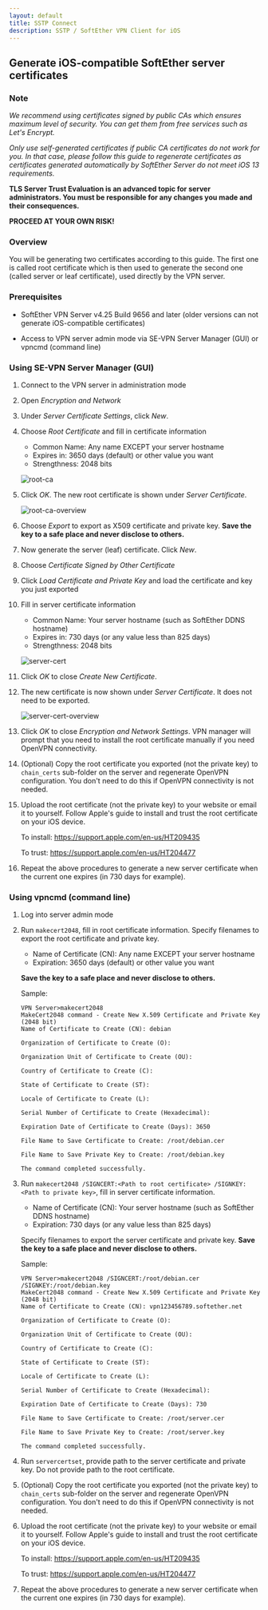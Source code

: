 ```yaml
---
layout: default
title: SSTP Connect
description: SSTP / SoftEther VPN Client for iOS
---
```


## Generate iOS-compatible SoftEther server certificates

### Note

*We recommend using certificates signed by public CAs which ensures maximum level of security. You can get them from free services such as Let's Encrypt.*

*Only use self-generated certificates if public CA certificates do not work for you. In that case, please follow this guide to regenerate certificates as certificates generated automatically by SoftEther Server do not meet iOS 13 requirements.*

**TLS Server Trust Evaluation is an advanced topic for server administrators. You must be responsible for any changes you made and their consequences.**

**PROCEED AT YOUR OWN RISK!**

### Overview

You will be generating two certificates according to this guide. The first one is called root certificate which is then used to generate the second one (called server or leaf certificate), used directly by the VPN server.

### Prerequisites

- SoftEther VPN Server v4.25 Build 9656 and later (older versions can not generate iOS-compatible certificates)

- Access to VPN server admin mode via SE-VPN Server Manager (GUI) or vpncmd (command line)

### Using SE-VPN Server Manager (GUI)

1. Connect to the VPN server in administration mode

1. Open *Encryption and Network*

1. Under *Server Certificate Settings*, click *New*.

1. Choose *Root Certificate* and fill in certificate information

    - Common Name: Any name EXCEPT your server hostname
    - Expires in: 3650 days (default) or other value you want
    - Strengthness: 2048 bits

    ![root-ca](https://user-images.githubusercontent.com/54519668/116781285-81982880-aab4-11eb-825d-a8038fa9eedd.JPG)

1. Click *OK*. The new root certificate is shown under *Server Certificate*.

    ![root-ca-overview](https://user-images.githubusercontent.com/54519668/116781287-8361ec00-aab4-11eb-9130-f9574d437dc2.JPG)

1. Choose *Export* to export as X509 certificate and private key. **Save the key to a safe place and never disclose to others.**

1. Now generate the server (leaf) certificate. Click *New*.

1. Choose *Certificate Signed by Other Certificate*

1. Click *Load Certificate and Private Key* and load the certificate and key you just exported

1. Fill in server certificate information

    - Common Name: Your server hostname (such as SoftEther DDNS hostname)
    - Expires in: 730 days (or any value less than 825 days)
    - Strengthness: 2048 bits

    ![server-cert](https://user-images.githubusercontent.com/54519668/116781290-852baf80-aab4-11eb-9011-a7569b057627.JPG)

1. Click *OK* to close *Create New Certificate*.

1. The new certificate is now shown under *Server Certificate*. It does not need to be exported.

    ![server-cert-overview](https://user-images.githubusercontent.com/54519668/116781291-865cdc80-aab4-11eb-9352-0d6738009289.JPG)

1. Click *OK* to close *Encryption and Network Settings*. VPN manager will prompt that you need to install the root certificate manually if you need OpenVPN connectivity.

1. (Optional) Copy the root certificate you exported (not the private key) to `chain_certs` sub-folder on the server and regenerate OpenVPN configuration. You don't need to do this if OpenVPN connectivity is not needed.

1. Upload the root certificate (not the private key) to your website or email it to yourself. Follow Apple's guide to install and trust the root certificate on your iOS device. 

    To install: https://support.apple.com/en-us/HT209435

    To trust: https://support.apple.com/en-us/HT204477

1. Repeat the above procedures to generate a new server certificate when the current one expires (in 730 days for example).

### Using vpncmd (command line)

1. Log into server admin mode

1. Run `makecert2048`, fill in root certificate information. Specify filenames to export the root certificate and private key. 

    - Name of Certificate (CN): Any name EXCEPT your server hostname
    - Expiration: 3650 days (default) or other value you want

    **Save the key to a safe place and never disclose to others.**

    Sample:

    ```
    VPN Server>makecert2048
    MakeCert2048 command - Create New X.509 Certificate and Private Key (2048 bit)
    Name of Certificate to Create (CN): debian

    Organization of Certificate to Create (O):

    Organization Unit of Certificate to Create (OU):

    Country of Certificate to Create (C):

    State of Certificate to Create (ST):

    Locale of Certificate to Create (L):

    Serial Number of Certificate to Create (Hexadecimal):

    Expiration Date of Certificate to Create (Days): 3650

    File Name to Save Certificate to Create: /root/debian.cer

    File Name to Save Private Key to Create: /root/debian.key

    The command completed successfully.
    ```

1. Run `makecert2048 /SIGNCERT:<Path to root certificate> /SIGNKEY:<Path to private key>`, fill in server certificate information.

    - Name of Certificate (CN): Your server hostname (such as SoftEther DDNS hostname)
    - Expiration: 730 days (or any value less than 825 days)

    Specify filenames to export the server certificate and private key.
    **Save the key to a safe place and never disclose to others.**

    Sample:

    ```
    VPN Server>makecert2048 /SIGNCERT:/root/debian.cer /SIGNKEY:/root/debian.key
    MakeCert2048 command - Create New X.509 Certificate and Private Key (2048 bit)
    Name of Certificate to Create (CN): vpn123456789.softether.net

    Organization of Certificate to Create (O):

    Organization Unit of Certificate to Create (OU):

    Country of Certificate to Create (C):

    State of Certificate to Create (ST):

    Locale of Certificate to Create (L):

    Serial Number of Certificate to Create (Hexadecimal):

    Expiration Date of Certificate to Create (Days): 730

    File Name to Save Certificate to Create: /root/server.cer

    File Name to Save Private Key to Create: /root/server.key

    The command completed successfully.
    ```

1. Run `servercertset`, provide path to the server certificate and private key. Do not provide path to the root certificate.

1. (Optional) Copy the root certificate you exported (not the private key) to `chain_certs` sub-folder on the server and regenerate OpenVPN configuration. You don't need to do this if OpenVPN connectivity is not needed.

1. Upload the root certificate (not the private key) to your website or email it to yourself. Follow Apple's guide to install and trust the root certificate on your iOS device. 

    To install: https://support.apple.com/en-us/HT209435

    To trust: https://support.apple.com/en-us/HT204477

1. Repeat the above procedures to generate a new server certificate when the current one expires (in 730 days for example).

